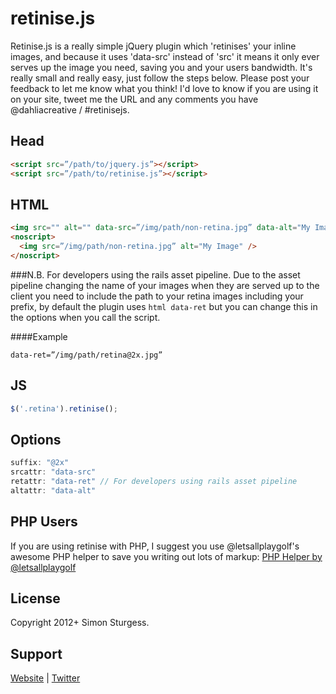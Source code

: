 # retinise.js

Retinise.js is a really simple jQuery plugin which 'retinises' your inline images, and because it uses 'data-src' instead of 'src' it means it only ever serves up the image you need, saving you and your users bandwidth. It's really small and really easy, just follow the steps below.
Please post your feedback to let me know what you think! I'd love to know if you are using it on your site, tweet me the URL and any comments you have @dahliacreative / #retinisejs.


## Head
```html
<script src=”/path/to/jquery.js”></script>
<script src=”/path/to/retinise.js”></script>
```

## HTML
```html
<img src="" alt="" data-src=”/img/path/non-retina.jpg” data-alt="My Image" class=”retina” />
<noscript>
  <img src=”/img/path/non-retina.jpg” alt="My Image" />
</noscript>
```
###N.B. For developers using the rails asset pipeline.
Due to the asset pipeline changing the name of your images when they are served up to the client you need to include the path to your retina images including your prefix, by default the plugin uses ```html data-ret``` but you can change this in the options when you call the script.

####Example
```
data-ret=”/img/path/retina@2x.jpg”
```

## JS
```js
$('.retina').retinise();
```

## Options
```js
suffix: "@2x"
srcattr: "data-src"
retattr: "data-ret" // For developers using rails asset pipeline
altattr: "data-alt"
```

## PHP Users

If you are using retinise with PHP, I suggest you use @letsallplaygolf's awesome PHP helper to save you writing out lots of markup:
[PHP Helper by @letsallplaygolf](https://github.com/letsallplaygolf/retinise.js---Simple-PHP-Helper)

## License

Copyright 2012+ Simon Sturgess.

## Support

[Website](http://www.dahliacreative.com/retinisejs/) | 
[Twitter](http://www.twitter.com/dahliacreative)
